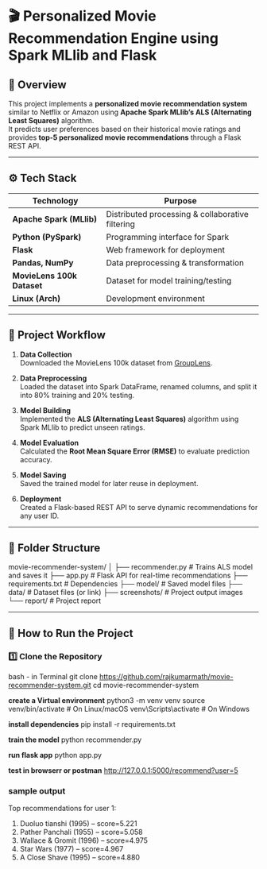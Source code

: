 # 🎬 Personalized Movie Recommendation Engine using Spark MLlib and Flask

## 📘 Overview
This project implements a **personalized movie recommendation system** similar to Netflix or Amazon using **Apache Spark MLlib’s ALS (Alternating Least Squares)** algorithm.  
It predicts user preferences based on their historical movie ratings and provides **top-5 personalized movie recommendations** through a Flask REST API.

---

## ⚙️ Tech Stack
| Technology | Purpose |
|-------------|----------|
| **Apache Spark (MLlib)** | Distributed processing & collaborative filtering |
| **Python (PySpark)** | Programming interface for Spark |
| **Flask** | Web framework for deployment |
| **Pandas, NumPy** | Data preprocessing & transformation |
| **MovieLens 100k Dataset** | Dataset for model training/testing |
| **Linux (Arch)** | Development environment |

---

## 🧠 Project Workflow

1. **Data Collection**  
   Downloaded the MovieLens 100k dataset from [GroupLens](https://grouplens.org/datasets/movielens/100k).

2. **Data Preprocessing**  
   Loaded the dataset into Spark DataFrame, renamed columns, and split it into 80% training and 20% testing.

3. **Model Building**  
   Implemented the **ALS (Alternating Least Squares)** algorithm using Spark MLlib to predict unseen ratings.

4. **Model Evaluation**  
   Calculated the **Root Mean Square Error (RMSE)** to evaluate prediction accuracy.

5. **Model Saving**  
   Saved the trained model for later reuse in deployment.

6. **Deployment**  
   Created a Flask-based REST API to serve dynamic recommendations for any user ID.

---


## 🧩 Folder Structure
movie-recommender-system/
│
├── recommender.py # Trains ALS model and saves it
├── app.py # Flask API for real-time recommendations
├── requirements.txt # Dependencies
├── model/ # Saved model files
├── data/ # Dataset files (or link)
├── screenshots/ # Project output images
└── report/ # Project report 




---

## 🚀 How to Run the Project

### 1️⃣ Clone the Repository
bash - in Terminal
git clone https://github.com/rajkumarmath/movie-recommender-system.git
cd movie-recommender-system


**create a Virtual environment**
python3 -m venv venv
source venv/bin/activate   # On Linux/macOS
venv\Scripts\activate      # On Windows


**install dependencies**
pip install -r requirements.txt

**train the model**
python recommender.py

**run flask app**
python app.py

**test in browserr or postman**
http://127.0.0.1:5000/recommend?user=5


### sample output

Top recommendations for user 1:
  1. Duoluo tianshi (1995) – score=5.221
  2. Pather Panchali (1955) – score=5.058
  3. Wallace & Gromit (1996) – score=4.975
  4. Star Wars (1977) – score=4.967
  5. A Close Shave (1995) – score=4.880



